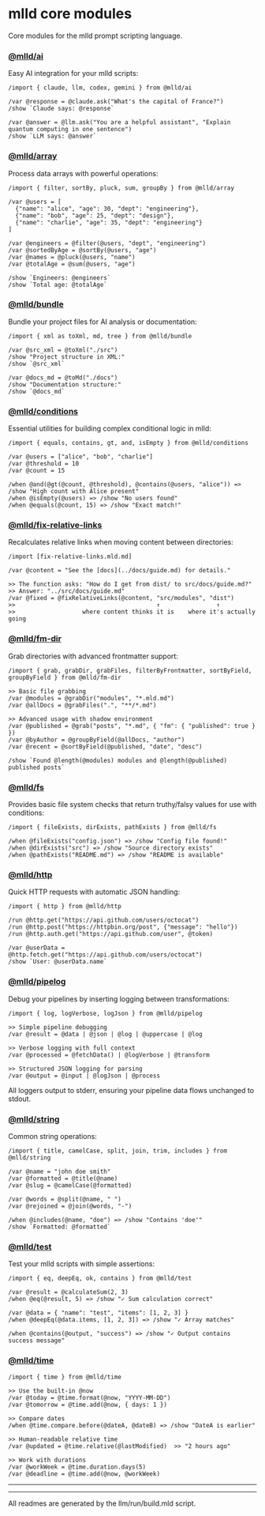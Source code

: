 
# mlld core modules

Core modules for the mlld prompt scripting language.

### [@mlld/ai](./llm/modules/ai.mld.md)

Easy AI integration for your mlld scripts:

```mlld
/import { claude, llm, codex, gemini } from @mlld/ai

/var @response = @claude.ask("What's the capital of France?")
/show `Claude says: @response`

/var @answer = @llm.ask("You are a helpful assistant", "Explain quantum computing in one sentence")
/show `LLM says: @answer`
```

### [@mlld/array](./llm/modules/array.mld.md)

Process data arrays with powerful operations:

```mlld
/import { filter, sortBy, pluck, sum, groupBy } from @mlld/array

/var @users = [
  {"name": "alice", "age": 30, "dept": "engineering"},
  {"name": "bob", "age": 25, "dept": "design"},
  {"name": "charlie", "age": 35, "dept": "engineering"}
]

/var @engineers = @filter(@users, "dept", "engineering")
/var @sortedByAge = @sortBy(@users, "age")
/var @names = @pluck(@users, "name")
/var @totalAge = @sum(@users, "age")

/show `Engineers: @engineers`
/show `Total age: @totalAge`
```

### [@mlld/bundle](./llm/modules/bundle.mld.md)

Bundle your project files for AI analysis or documentation:

```mlld
/import { xml as toXml, md, tree } from @mlld/bundle

/var @src_xml = @toXml("./src")
/show "Project structure in XML:"
/show `@src_xml`

/var @docs_md = @toMd("./docs")
/show "Documentation structure:"
/show `@docs_md`
```

### [@mlld/conditions](./llm/modules/conditions.mld.md)

Essential utilities for building complex conditional logic in mlld:

```mlld
/import { equals, contains, gt, and, isEmpty } from @mlld/conditions

/var @users = ["alice", "bob", "charlie"]
/var @threshold = 10
/var @count = 15

/when @and(@gt(@count, @threshold), @contains(@users, "alice")) => /show "High count with Alice present"
/when @isEmpty(@users) => /show "No users found"
/when @equals(@count, 15) => /show "Exact match!"
```

### [@mlld/fix-relative-links](./llm/modules/fix-relative-links.mld.md)

Recalculates relative links when moving content between directories:

```mlld
/import [fix-relative-links.mld.md]

/var @content = "See the [docs](../docs/guide.md) for details."

>> The function asks: "How do I get from dist/ to src/docs/guide.md?"
>> Answer: "../src/docs/guide.md"
/var @fixed = @fixRelativeLinks(@content, "src/modules", "dist")
>>                                        ↑                ↑
>>                   where content thinks it is    where it's actually going
```

### [@mlld/fm-dir](./llm/modules/fm-dir.mld.md)

Grab directories with advanced frontmatter support:

```mlld
/import { grab, grabDir, grabFiles, filterByFrontmatter, sortByField, groupByField } from @mlld/fm-dir

>> Basic file grabbing
/var @modules = @grabDir("modules", "*.mld.md")
/var @allDocs = @grabFiles(".", "**/*.md")

>> Advanced usage with shadow environment
/var @published = @grab("posts", "*.md", { "fm": { "published": true } })
/var @byAuthor = @groupByField(@allDocs, "author")
/var @recent = @sortByField(@published, "date", "desc")

/show `Found @length(@modules) modules and @length(@published) published posts`
```

### [@mlld/fs](./llm/modules/fs.mld.md)

Provides basic file system checks that return truthy/falsy values for use with  conditions:

```mlld
/import { fileExists, dirExists, pathExists } from @mlld/fs

/when @fileExists("config.json") => /show "Config file found!"
/when @dirExists("src") => /show "Source directory exists"
/when @pathExists("README.md") => /show "README is available"
```

### [@mlld/http](./llm/modules/http.mld.md)

Quick HTTP requests with automatic JSON handling:

```mlld
/import { http } from @mlld/http

/run @http.get("https://api.github.com/users/octocat")
/run @http.post("https://httpbin.org/post", {"message": "hello"})
/run @http.auth.get("https://api.github.com/user", @token)

/var @userData = @http.fetch.get("https://api.github.com/users/octocat")
/show `User: @userData.name`
```

### [@mlld/pipelog](./llm/modules/pipelog.mld.md)

Debug your pipelines by inserting logging between transformations:

```mlld
/import { log, logVerbose, logJson } from @mlld/pipelog

>> Simple pipeline debugging
/var @result = @data | @json | @log | @uppercase | @log

>> Verbose logging with full context
/var @processed = @fetchData() | @logVerbose | @transform

>> Structured JSON logging for parsing
/var @output = @input | @logJson | @process
```

All loggers output to stderr, ensuring your pipeline data flows unchanged to stdout.

### [@mlld/string](./llm/modules/string.mld.md)

Common string operations:

```mlld
/import { title, camelCase, split, join, trim, includes } from @mlld/string

/var @name = "john doe smith"
/var @formatted = @title(@name)
/var @slug = @camelCase(@formatted)

/var @words = @split(@name, " ")
/var @rejoined = @join(@words, "-")

/when @includes(@name, "doe") => /show "Contains 'doe'"
/show `Formatted: @formatted`
```

### [@mlld/test](./llm/modules/test.mld.md)

Test your mlld scripts with simple assertions:

```mlld
/import { eq, deepEq, ok, contains } from @mlld/test

/var @result = @calculateSum(2, 3)
/when @eq(@result, 5) => /show "✓ Sum calculation correct"

/var @data = { "name": "test", "items": [1, 2, 3] }
/when @deepEq(@data.items, [1, 2, 3]) => /show "✓ Array matches"

/when @contains(@output, "success") => /show "✓ Output contains success message"
```

### [@mlld/time](./llm/modules/time.mld.md)

```mlld
/import { time } from @mlld/time

>> Use the built-in @now
/var @today = @time.format(@now, "YYYY-MM-DD")
/var @tomorrow = @time.add(@now, { days: 1 })

>> Compare dates
/when @time.compare.before(@dateA, @dateB) => /show "DateA is earlier"

>> Human-readable relative time
/var @updated = @time.relative(@lastModified)  >> "2 hours ago"

>> Work with durations
/var @workWeek = @time.duration.days(5)
/var @deadline = @time.add(@now, @workWeek)
```

---

---
All readmes are generated by the llm/run/build.mld script.
